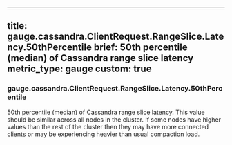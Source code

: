 
---
title: gauge.cassandra.ClientRequest.RangeSlice.Latency.50thPercentile
brief: 50th percentile (median) of Cassandra range slice latency
metric_type: gauge
custom: true
---
### gauge.cassandra.ClientRequest.RangeSlice.Latency.50thPercentile

50th percentile (median) of Cassandra range slice latency. This value
should be similar across all nodes in the cluster. If some nodes have higher
values than the rest of the cluster then they may have more connected clients
or may be experiencing heavier than usual compaction load.

